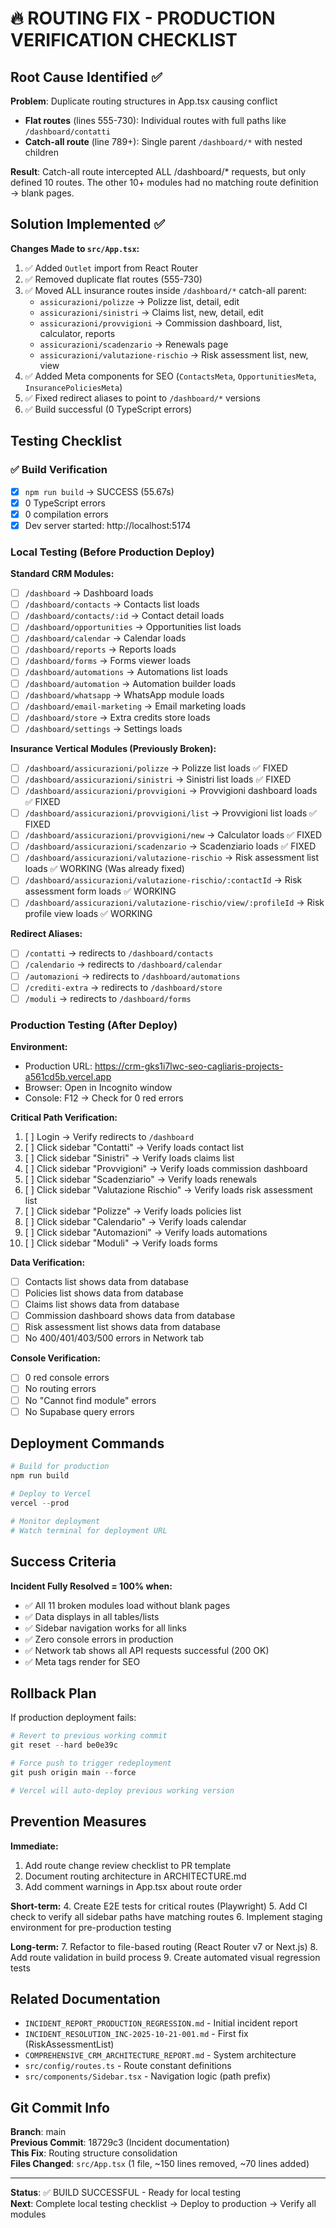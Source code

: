 # 🔥 ROUTING FIX - PRODUCTION VERIFICATION CHECKLIST

## Root Cause Identified ✅

**Problem**: Duplicate routing structures in App.tsx causing conflict
- **Flat routes** (lines 555-730): Individual routes with full paths like `/dashboard/contatti`
- **Catch-all route** (line 789+): Single parent `/dashboard/*` with nested children

**Result**: Catch-all route intercepted ALL /dashboard/* requests, but only defined 10 routes. The other 10+ modules had no matching route definition → blank pages.

## Solution Implemented ✅

**Changes Made to `src/App.tsx`:**

1. ✅ Added `Outlet` import from React Router
2. ✅ Removed duplicate flat routes (555-730)
3. ✅ Moved ALL insurance routes inside `/dashboard/*` catch-all parent:
   - `assicurazioni/polizze` → Polizze list, detail, edit
   - `assicurazioni/sinistri` → Claims list, new, detail, edit
   - `assicurazioni/provvigioni` → Commission dashboard, list, calculator, reports
   - `assicurazioni/scadenzario` → Renewals page
   - `assicurazioni/valutazione-rischio` → Risk assessment list, new, view
4. ✅ Added Meta components for SEO (`ContactsMeta`, `OpportunitiesMeta`, `InsurancePoliciesMeta`)
5. ✅ Fixed redirect aliases to point to `/dashboard/*` versions
6. ✅ Build successful (0 TypeScript errors)

## Testing Checklist

### ✅ Build Verification
- [x] `npm run build` → SUCCESS (55.67s)
- [x] 0 TypeScript errors
- [x] 0 compilation errors
- [x] Dev server started: http://localhost:5174

### Local Testing (Before Production Deploy)

**Standard CRM Modules:**
- [ ] `/dashboard` → Dashboard loads
- [ ] `/dashboard/contacts` → Contacts list loads
- [ ] `/dashboard/contacts/:id` → Contact detail loads
- [ ] `/dashboard/opportunities` → Opportunities list loads
- [ ] `/dashboard/calendar` → Calendar loads
- [ ] `/dashboard/reports` → Reports loads
- [ ] `/dashboard/forms` → Forms viewer loads
- [ ] `/dashboard/automations` → Automations list loads
- [ ] `/dashboard/automation` → Automation builder loads
- [ ] `/dashboard/whatsapp` → WhatsApp module loads
- [ ] `/dashboard/email-marketing` → Email marketing loads
- [ ] `/dashboard/store` → Extra credits store loads
- [ ] `/dashboard/settings` → Settings loads

**Insurance Vertical Modules (Previously Broken):**
- [ ] `/dashboard/assicurazioni/polizze` → Polizze list loads ✅ FIXED
- [ ] `/dashboard/assicurazioni/sinistri` → Sinistri list loads ✅ FIXED
- [ ] `/dashboard/assicurazioni/provvigioni` → Provvigioni dashboard loads ✅ FIXED
- [ ] `/dashboard/assicurazioni/provvigioni/list` → Provvigioni list loads ✅ FIXED
- [ ] `/dashboard/assicurazioni/provvigioni/new` → Calculator loads ✅ FIXED
- [ ] `/dashboard/assicurazioni/scadenzario` → Scadenziario loads ✅ FIXED
- [ ] `/dashboard/assicurazioni/valutazione-rischio` → Risk assessment list loads ✅ WORKING (Was already fixed)
- [ ] `/dashboard/assicurazioni/valutazione-rischio/:contactId` → Risk assessment form loads ✅ WORKING
- [ ] `/dashboard/assicurazioni/valutazione-rischio/view/:profileId` → Risk profile view loads ✅ WORKING

**Redirect Aliases:**
- [ ] `/contatti` → redirects to `/dashboard/contacts`
- [ ] `/calendario` → redirects to `/dashboard/calendar`
- [ ] `/automazioni` → redirects to `/dashboard/automations`
- [ ] `/crediti-extra` → redirects to `/dashboard/store`
- [ ] `/moduli` → redirects to `/dashboard/forms`

### Production Testing (After Deploy)

**Environment:**
- Production URL: https://crm-gks1i7lwc-seo-cagliaris-projects-a561cd5b.vercel.app
- Browser: Open in Incognito window
- Console: F12 → Check for 0 red errors

**Critical Path Verification:**
1. [ ] Login → Verify redirects to `/dashboard`
2. [ ] Click sidebar "Contatti" → Verify loads contact list
3. [ ] Click sidebar "Sinistri" → Verify loads claims list
4. [ ] Click sidebar "Provvigioni" → Verify loads commission dashboard
5. [ ] Click sidebar "Scadenziario" → Verify loads renewals
6. [ ] Click sidebar "Valutazione Rischio" → Verify loads risk assessment list
7. [ ] Click sidebar "Polizze" → Verify loads policies list
8. [ ] Click sidebar "Calendario" → Verify loads calendar
9. [ ] Click sidebar "Automazioni" → Verify loads automations
10. [ ] Click sidebar "Moduli" → Verify loads forms

**Data Verification:**
- [ ] Contacts list shows data from database
- [ ] Policies list shows data from database
- [ ] Claims list shows data from database
- [ ] Commission dashboard shows data from database
- [ ] Risk assessment list shows data from database
- [ ] No 400/401/403/500 errors in Network tab

**Console Verification:**
- [ ] 0 red console errors
- [ ] No routing errors
- [ ] No "Cannot find module" errors
- [ ] No Supabase query errors

## Deployment Commands

```powershell
# Build for production
npm run build

# Deploy to Vercel
vercel --prod

# Monitor deployment
# Watch terminal for deployment URL
```

## Success Criteria

**Incident Fully Resolved = 100% when:**
- ✅ All 11 broken modules load without blank pages
- ✅ Data displays in all tables/lists
- ✅ Sidebar navigation works for all links
- ✅ Zero console errors in production
- ✅ Network tab shows all API requests successful (200 OK)
- ✅ Meta tags render for SEO

## Rollback Plan

If production deployment fails:

```powershell
# Revert to previous working commit
git reset --hard be0e39c

# Force push to trigger redeployment
git push origin main --force

# Vercel will auto-deploy previous working version
```

## Prevention Measures

**Immediate:**
1. Add route change review checklist to PR template
2. Document routing architecture in ARCHITECTURE.md
3. Add comment warnings in App.tsx about route order

**Short-term:**
4. Create E2E tests for critical routes (Playwright)
5. Add CI check to verify all sidebar paths have matching routes
6. Implement staging environment for pre-production testing

**Long-term:**
7. Refactor to file-based routing (React Router v7 or Next.js)
8. Add route validation in build process
9. Create automated visual regression tests

## Related Documentation

- `INCIDENT_REPORT_PRODUCTION_REGRESSION.md` - Initial incident report
- `INCIDENT_RESOLUTION_INC-2025-10-21-001.md` - First fix (RiskAssessmentList)
- `COMPREHENSIVE_CRM_ARCHITECTURE_REPORT.md` - System architecture
- `src/config/routes.ts` - Route constant definitions
- `src/components/Sidebar.tsx` - Navigation logic (path prefix)

## Git Commit Info

**Branch**: main  
**Previous Commit**: 18729c3 (Incident documentation)  
**This Fix**: Routing structure consolidation  
**Files Changed**: `src/App.tsx` (1 file, ~150 lines removed, ~70 lines added)

---

**Status**: ✅ BUILD SUCCESSFUL - Ready for local testing  
**Next**: Complete local testing checklist → Deploy to production → Verify all modules
